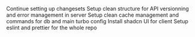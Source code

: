 Continue setting up changesets
Setup clean structure for API versionning and error management in server
Setup clean cache management and commands for db and main turbo config
Install shadcn UI for client
Setup eslint and prettier for the whole repo
